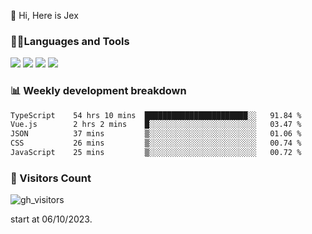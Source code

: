  👋 Hi, Here is Jex

 

### 🧑‍💻Languages and Tools

<code><a href="https://react.dev"><img src="https://api.iconify.design/logos:react.svg" /></a></code>
<code><a href="https://github.com/vuejs/core"><img src="https://api.iconify.design/logos:vue.svg" /></a></code> 
<code><a href="https://github.com/microsoft/TypeScript"><img src="https://api.iconify.design/logos:typescript-icon.svg" /></a></code>
<code><a href="https://threejs.org/"><img src="https://api.iconify.design/logos:threejs.svg" /></a></code>

### 📊 Weekly development breakdown

<!--START_SECTION:waka-->

```txt
TypeScript    54 hrs 10 mins  ███████████████████████░░   91.84 %
Vue.js        2 hrs 2 mins    █░░░░░░░░░░░░░░░░░░░░░░░░   03.47 %
JSON          37 mins         ▒░░░░░░░░░░░░░░░░░░░░░░░░   01.06 %
CSS           26 mins         ▒░░░░░░░░░░░░░░░░░░░░░░░░   00.74 %
JavaScript    25 mins         ▒░░░░░░░░░░░░░░░░░░░░░░░░   00.72 %
```

<!--END_SECTION:waka-->


### 👀 Visitors Count

![gh_visitors](https://profile-counter.glitch.me/jexlau/count.svg)

start at 06/10/2023.
